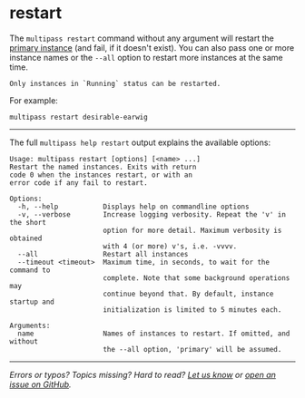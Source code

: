 # restart
The `multipass restart` command without any argument will restart the [primary instance](/t/28469#primary-instance) (and fail, if it doesn't exist). You can also pass one or more instance names or the `--all` option to restart more instances at the same time. 

```{note}
Only instances in `Running` status can be restarted.
```

For example:

```plain
multipass restart desirable-earwig
```

---

The full `multipass help restart` output explains the available options:

```plain
Usage: multipass restart [options] [<name> ...]
Restart the named instances. Exits with return
code 0 when the instances restart, or with an
error code if any fail to restart.

Options:
  -h, --help           Displays help on commandline options
  -v, --verbose        Increase logging verbosity. Repeat the 'v' in the short
                       option for more detail. Maximum verbosity is obtained
                       with 4 (or more) v's, i.e. -vvvv.
  --all                Restart all instances
  --timeout <timeout>  Maximum time, in seconds, to wait for the command to
                       complete. Note that some background operations may
                       continue beyond that. By default, instance startup and
                       initialization is limited to 5 minutes each.

Arguments:
  name                 Names of instances to restart. If omitted, and without
                       the --all option, 'primary' will be assumed.
```

---

*Errors or typos? Topics missing? Hard to read? <a href="https://docs.google.com/forms/d/e/1FAIpQLSd0XZDU9sbOCiljceh3rO_rkp6vazy2ZsIWgx4gsvl_Sec4Ig/viewform?usp=pp_url&entry.317501128=https://multipass.run/docs/restart-command" target="_blank">Let us know</a> or <a href="https://github.com/canonical/multipass/issues/new/choose" target="_blank">open an issue on GitHub</a>.*

